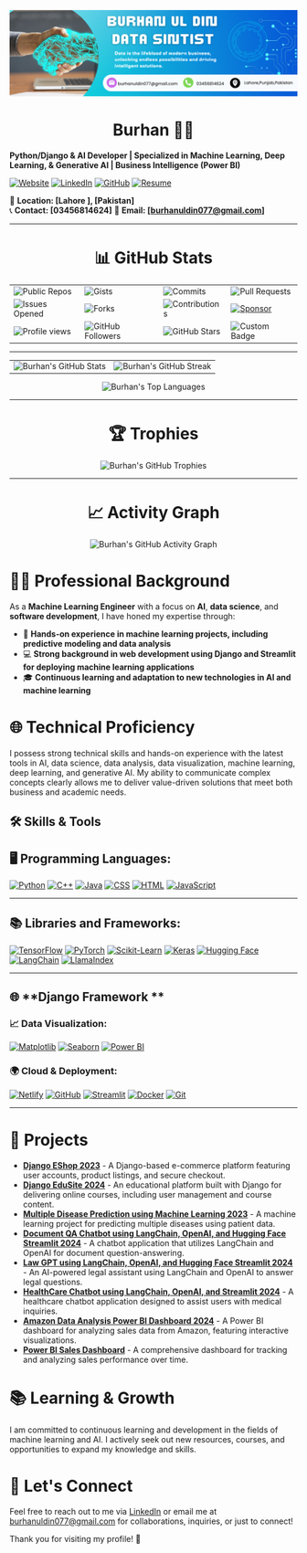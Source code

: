 

![My Banner](https://github.com/burhangi/Pneumonia-Classification/blob/main/mybanner.png) <!-- Replace with your actual image URL -->
<h1 align="center">Burhan 🧑‍💻</h1>

**Python/Django & AI Developer | Specialized in Machine Learning, Deep Learning, & Generative AI | Business Intelligence (Power BI)**

[![Website](https://img.shields.io/badge/Website-Visit-blue)](https://earnest-moonbeam-12f417.netlify.app/) <!-- Portfolio link -->
[![LinkedIn](https://img.shields.io/badge/LinkedIn-Connect-blue?style=flat&logo=linkedin)](https://www.linkedin.com/in/burhan-ul-din-2124a8258/) <!-- LinkedIn -->
[![GitHub](https://img.shields.io/badge/GitHub-Follow-blue?style=flat&logo=github)](https://github.com/burhangi/burhangi/blob/main/README.md) <!-- GitHub -->
[![Resume](https://img.shields.io/badge/Resume-Download-blue)](https://yourwebsite.com/resume.pdf) <!-- Resume link (if applicable) -->

  
📍 **Location: [Lahore ], [Pakistan]**  
📞 **Contact: [03456814624]** <!-- Update with your actual phone number -->
📧 **Email: [burhanuldin077@gmail.com]** <!-- Update with your actual email -->

-----------------------------------------------------------------------------------------------------------------------------------------------------------------------------

<h1 align="center">📊 GitHub Stats</h1>

<p align="center">
  <table>
    <tr>
      <td><img src="https://img.shields.io/badge/Public%20Repos-Burhan-blue?logo=github" alt="Public Repos" /></td>
      <td><img src="https://img.shields.io/badge/Gists-Burhan-orange?logo=github" alt="Gists" /></td>
      <td><img src="https://img.shields.io/badge/Commits%20This%20Year-Burhan-green?logo=github" alt="Commits" /></td>
      <td><img src="https://img.shields.io/badge/Pull%20Requests-Burhan-red?logo=github" alt="Pull Requests" /></td>
    </tr>
    <tr>
      <td><img src="https://img.shields.io/badge/Issues%20Opened-Burhan-yellow?logo=github" alt="Issues Opened" /></td>
      <td><img src="https://img.shields.io/badge/Forks-Burhan-lightgrey?logo=github" alt="Forks" /></td>
      <td><img src="https://img.shields.io/badge/Contributions-Burhan-green?logo=github" alt="Contributions" /></td>
      <td>
        <a href="https://github.com/sponsors/Burhan">
          <img src="https://img.shields.io/badge/Sponsor-Burhan-brightgreen?logo=github-sponsors" alt="Sponsor" />
        </a>
      </td>
    </tr>
    <tr>
      <td><img src="https://komarev.com/ghpvc/?username=Burhan&color=blueviolet&style=flat-square" alt="Profile views" /></td>
      <td><img src="https://img.shields.io/github/followers/Burhan?label=Followers&style=flat-square&color=green" alt="GitHub Followers" /></td>
      <td><img src="https://img.shields.io/github/stars/Burhan?label=Stars&style=flat-square&color=yellow" alt="GitHub Stars" /></td>
      <td><img src="https://img.shields.io/badge/Custom-Badge-red" alt="Custom Badge" /></td>
    </tr>
  </table>
</p>

-----------------------------------------------------------------------------------------------------------------------------------------------------------------------------

<p align="center">
  <table>
    <tr>
      <td><img src="https://github-readme-stats.vercel.app/api?username=Burhan&show_icons=true&theme=radical" alt="Burhan's GitHub Stats" /></td>
      <td><img src="https://github-readme-streak-stats.herokuapp.com/?user=Burhan&theme=radical" alt="Burhan's GitHub Streak" /></td>
    </tr>
  </table>
</p>

<p align="center">
  <img src="https://github-readme-stats.vercel.app/api/top-langs/?username=Burhan&layout=compact&theme=radical" alt="Burhan's Top Languages" />
</p>

-----------------------------------------------------------------------------------------------------------------------------------------------------------------------------

<h1 align="center">🏆 Trophies</h1>
<p align="center">
  <img src="https://github-profile-trophy.vercel.app/?username=Burhan&theme=radical" alt="Burhan's GitHub Trophies" />
</p>

-----------------------------------------------------------------------------------------------------------------------------------------------------------------------------

<h1 align="center">📈 Activity Graph</h1>
<p align="center">
  <img src="https://github-readme-activity-graph.vercel.app/graph?username=Burhan&bg_color=1a1b27&color=ffffff&line=ff7f50&point=ffffff&area=true&hide_border=true" alt="Burhan's GitHub Activity Graph" />
</p>

# 👨‍💼 Professional Background

As a **Machine Learning Engineer** with a focus on **AI**, **data science**, and **software development**, I have honed my expertise through:

- 🧠 **Hands-on experience in machine learning projects, including predictive modeling and data analysis**
- 💻 **Strong background in web development using Django and Streamlit for deploying machine learning applications**
- 🎓 **Continuous learning and adaptation to new technologies in AI and machine learning**

# 🌐 Technical Proficiency
I possess strong technical skills and hands-on experience with the latest tools in AI, data science, data analysis, data visualization, machine learning, deep learning, and generative AI. My ability to communicate complex concepts clearly allows me to deliver value-driven solutions that meet both business and academic needs.

## 🛠️ Skills & Tools


## 🖥️ **Programming Languages:**

[![Python](https://img.shields.io/badge/Python-3776AB?style=flat&logo=python&logoColor=white)](https://www.python.org/)
[![C++](https://img.shields.io/badge/C++-00599C?style=flat&logo=c%2B%2B&logoColor=white)](https://isocpp.org/)
[![Java](https://img.shields.io/badge/Java-007396?style=flat&logo=java&logoColor=white)](https://www.java.com/)
[![CSS](https://img.shields.io/badge/CSS-1572B6?style=flat&logo=css3&logoColor=white)](https://www.w3.org/Style/CSS/Overview.en.html)
[![HTML](https://img.shields.io/badge/HTML-E34F26?style=flat&logo=html5&logoColor=white)](https://developer.mozilla.org/en-US/docs/Web/HTML)
[![JavaScript](https://img.shields.io/badge/JavaScript-F7DF1E?style=flat&logo=javascript&logoColor=black)](https://developer.mozilla.org/en-US/docs/Web/JavaScript)

---

## 📚 **Libraries and Frameworks:**

[![TensorFlow](https://img.shields.io/badge/TensorFlow-FF6F00?style=flat&logo=tensorflow&logoColor=white)](https://www.tensorflow.org/)
[![PyTorch](https://img.shields.io/badge/PyTorch-EE4C2C?style=flat&logo=pytorch&logoColor=white)](https://pytorch.org/)
[![Scikit-Learn](https://img.shields.io/badge/Scikit--Learn-F7931E?style=flat&logo=scikit-learn&logoColor=white)](https://scikit-learn.org/)
[![Keras](https://img.shields.io/badge/Keras-D00000?style=flat&logo=keras&logoColor=white)](https://keras.io/)
[![Hugging Face](https://img.shields.io/badge/Hugging_Face-000000?style=flat&logo=huggingface&logoColor=white)](https://huggingface.co/)
[![LangChain](https://img.shields.io/badge/LangChain-FF6F00?style=flat&logo=language&logoColor=white)](https://www.langchain.com/)
[![LlamaIndex](https://img.shields.io/badge/LlamaIndex-4F7C14?style=flat&logo=llama&logoColor=white)](https://www.llamaindex.com/)

---

## 🌐 **Django Framework **  



### 📈 **Data Visualization:**
[![Matplotlib](https://img.shields.io/badge/Matplotlib-003B57?style=flat&logo=matplotlib&logoColor=white)](https://matplotlib.org/)
[![Seaborn](https://img.shields.io/badge/Seaborn-9C3D7F?style=flat&logo=seaborn&logoColor=white)](https://seaborn.pydata.org/)
[![Power BI](https://img.shields.io/badge/Power%20BI-DA3B29?style=flat&logo=powerbi&logoColor=white)](https://powerbi.microsoft.com/)

### 🌍 **Cloud & Deployment:**
[![Netlify](https://img.shields.io/badge/Netlify-00C7B7?style=flat&logo=netlify&logoColor=white)](https://www.netlify.com/)
[![GitHub](https://img.shields.io/badge/GitHub-181717?style=flat&logo=github&logoColor=white)](https://github.com/)
[![Streamlit](https://img.shields.io/badge/Streamlit-FF4B4B?style=flat&logo=streamlit&logoColor=white)](https://streamlit.io/)
[![Docker](https://img.shields.io/badge/Docker-2496ED?style=flat&logo=docker&logoColor=white)](https://www.docker.com/)
[![Git](https://img.shields.io/badge/Git-F05032?style=flat&logo=git&logoColor=white)](https://git-scm.com/)

-----------------------------------------------------------------------------------------------------------------------------------------------------------------------------
# 🚀 Projects
- **[Django EShop 2023](https://github.com/burhangi/Django-EShop-website/blob/main/README.md)** - A Django-based e-commerce platform featuring user accounts, product listings, and secure checkout.
- **[Django EduSite 2024](https://github.com/burhangi/Django-Course-Selling-web/blob/main/README.md)** - An educational platform built with Django for delivering online courses, including user management and course content.
- **[Multiple Disease Prediction using Machine Learning 2023](https://github.com/burhangi/Disease-Detector/blob/main/README.md)** - A machine learning project for predicting multiple diseases using patient data.
- **[Document QA Chatbot using LangChain, OpenAI, and Hugging Face Streamlit 2024](https://github.com/burhangi/Document-QA-Chatbot)** - A chatbot application that utilizes LangChain and OpenAI for document question-answering.
- **[Law GPT using LangChain, OpenAI, and Hugging Face Streamlit 2024](https://github.com/burhangi/lawGPT/blob/main/README.md)** - An AI-powered legal assistant using LangChain and OpenAI to answer legal questions.
- **[HealthCare Chatbot using LangChain, OpenAI, and Streamlit 2024](https://github.com/burhangi/HealthCareBot/blob/main/README.md)** - A healthcare chatbot application designed to assist users with medical inquiries.
- **[Amazon Data Analysis Power BI Dashboard 2024](https://github.com/burhangi/Amazon-Data-Analysis-Dashboard)** - A Power BI dashboard for analyzing sales data from Amazon, featuring interactive visualizations.
- **[Power BI Sales Dashboard](https://github.com/burhangi/Power-BI-Sales-Dashboard)** - A comprehensive dashboard for tracking and analyzing sales performance over time.


# 📚 Learning & Growth
I am committed to continuous learning and development in the fields of machine learning and AI. I actively seek out new resources, courses, and opportunities to expand my knowledge and skills. 

# 💬 Let's Connect
Feel free to reach out to me via [LinkedIn](https://www.linkedin.com/in/burhan-ul-din-2124a8258/) or email me at [burhanuldin077@gmail.com](mailto:burhanuldin077@gmail.com) for collaborations, inquiries, or just to connect!

Thank you for visiting my profile! 🚀
